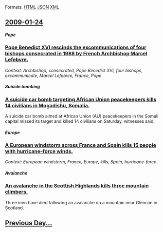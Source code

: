 
Formats: [HTML](2009/01/24/index.html)  [JSON](2009/01/24/index.json)  [XML](2009/01/24/index.xml)  

## [2009-01-24](/news/2009/01/24/index.md)

##### Pope
### [ Pope Benedict XVI rescinds the excommunications of four bishops consecrated in 1988 by French Archbishop Marcel Lefebvre. ](/news/2009/01/24/pope-benedict-xvi-rescinds-the-excommunications-of-four-bishops-consecrated-in-1988-by-french-archbishop-marcel-lefebvre.md)
_Context: Archbishop, consecrated, Pope Benedict XVI, four bishops, excommunicate, Marcel Lefebvre, France, Pope_

##### Suicide bombing
### [ A suicide car bomb targeting African Union peacekeepers kills 14 civilians in Mogadishu, Somalia. ](/news/2009/01/24/a-suicide-car-bomb-targeting-african-union-peacekeepers-kills-14-civilians-in-mogadishu-somalia.md)
A suicide car bomb aimed at African Union (AU) peacekeepers in the Somali capital missed its target and killed 14 civilians on Saturday, witnesses said.

##### Europe
### [ A European windstorm across France and Spain kills 15 people with hurricane-force winds. ](/news/2009/01/24/a-european-windstorm-across-france-and-spain-kills-15-people-with-hurricane-force-winds.md)
_Context: European windstorm, France, Europe, kills, Spain, hurricane-force_

##### Avalanche
### [ An avalanche in the Scottish Highlands kills three mountain climbers. ](/news/2009/01/24/an-avalanche-in-the-scottish-highlands-kills-three-mountain-climbers.md)
Three men have died following an avalanche on a mountain near Glencoe in Scotland.

## [Previous Day...](/news/2009/01/23/index.md)

